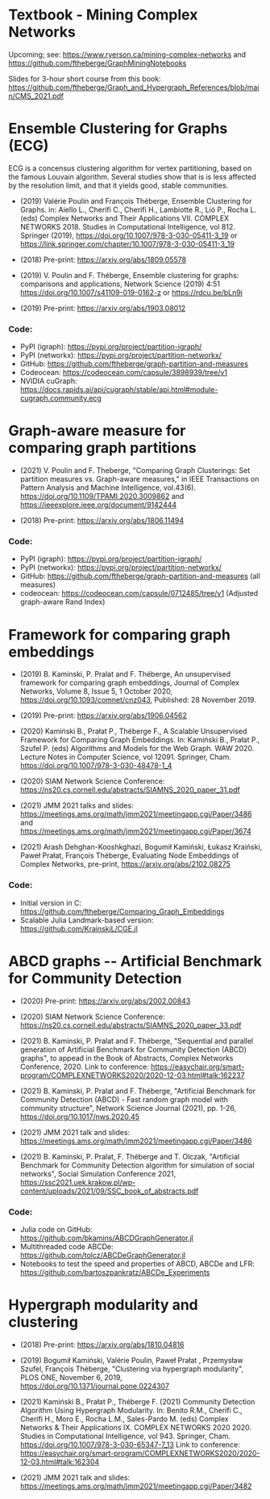 # Textbook - Mining Complex Networks

Upcoming; see: https://www.ryerson.ca/mining-complex-networks and https://github.com/ftheberge/GraphMiningNotebooks

Slides for 3-hour short course from this book: https://github.com/ftheberge/Graph_and_Hypergraph_References/blob/main/CMS_2021.pdf

# Ensemble Clustering for Graphs (ECG)

ECG is a concensus clustering algorithm for vertex partitioning, based on the famous Louvain algorithm. Several studies show that is is less affected by the resolution limit, and that it yields good, stable communities.


* (2019) Valérie Poulin and François Théberge, Ensemble Clustering for Graphs. in: Aiello L., Cherifi C., Cherifi H., Lambiotte R., Lió P., Rocha L. (eds) Complex Networks and Their Applications VII. COMPLEX NETWORKS 2018. Studies in Computational Intelligence, vol 812. Springer (2019), https://doi.org/10.1007/978-3-030-05411-3_19 or https://link.springer.com/chapter/10.1007/978-3-030-05411-3_19 

* (2018) Pre-print: https://arxiv.org/abs/1809.05578

* (2019) V. Poulin and F. Théberge, Ensemble clustering for graphs: comparisons and applications, Network Science (2019) 4:51 https://doi.org/10.1007/s41109-019-0162-z or https://rdcu.be/bLn9i

* (2019) Pre-print: https://arxiv.org/abs/1903.08012

### Code: 

* PyPI (igraph): https://pypi.org/project/partition-igraph/
* PyPI (networkx): https://pypi.org/project/partition-networkx/
* GitHub: https://github.com/ftheberge/graph-partition-and-measures
* Codeocean: https://codeocean.com/capsule/3898939/tree/v1
* NVIDIA cuGraph: https://docs.rapids.ai/api/cugraph/stable/api.html#module-cugraph.community.ecg

# Graph-aware measure for comparing graph partitions

* (2021) V. Poulin and F. Theberge, "Comparing Graph Clusterings: Set partition measures vs. Graph-aware measures," in IEEE Transactions on Pattern Analysis and Machine Intelligence, vol.43(6). https://doi.org/10.1109/TPAMI.2020.3009862 and https://ieeexplore.ieee.org/document/9142444

* (2018) Pre-print: https://arxiv.org/abs/1806.11494

### Code:

* PyPI (igraph): https://pypi.org/project/partition-igraph/
* PyPI (networkx): https://pypi.org/project/partition-networkx/
* GitHub: https://github.com/ftheberge/graph-partition-and-measures (all measures)
* codeocean: https://codeocean.com/capsule/0712485/tree/v1 (Adjusted graph-aware Rand Index)

# Framework for comparing graph embeddings

* (2019) B. Kaminski, P. Pralat and F. Théberge, An unsupervised framework for comparing graph embeddings,
Journal of Complex Networks, Volume 8, Issue 5, 1 October 2020, https://doi.org/10.1093/comnet/cnz043, Published: 28 November 2019.

* (2019) Pre-print: https://arxiv.org/abs/1906.04562

* (2020) Kamiński B., Prałat P., Théberge F., A Scalable Unsupervised Framework for Comparing Graph Embeddings. In: Kamiński B., Prałat P., Szufel P. (eds) Algorithms and Models for the Web Graph. WAW 2020. Lecture Notes in Computer Science, vol 12091. Springer, Cham. https://doi.org/10.1007/978-3-030-48478-1_4

* (2020) SIAM Network Science Conference: https://ns20.cs.cornell.edu/abstracts/SIAMNS_2020_paper_31.pdf

* (2021) JMM 2021 talks and slides: https://meetings.ams.org/math/jmm2021/meetingapp.cgi/Paper/3486 and https://meetings.ams.org/math/jmm2021/meetingapp.cgi/Paper/3674

* (2021) Arash Dehghan-Kooshkghazi, Bogumił Kamiński, Łukasz Kraiński, Paweł Prałat, François Théberge, Evaluating Node Embeddings of Complex Networks, pre-print, https://arxiv.org/abs/2102.08275


### Code:

* Initial version in C: https://github.com/ftheberge/Comparing_Graph_Embeddings
* Scalable Julia Landmark-based version: https://github.com/KrainskiL/CGE.jl

# ABCD graphs -- Artificial Benchmark for Community Detection

* (2020) Pre-print: https://arxiv.org/abs/2002.00843

* (2020) SIAM Network Science Conference: https://ns20.cs.cornell.edu/abstracts/SIAMNS_2020_paper_33.pdf

* (2021) B. Kaminski, P. Pralat and F. Théberge, "Sequential and parallel generation of Artificial Benchmark for Community Detection (ABCD) graphs", to appead in the Book of Abstracts, Complex Networks Conference, 2020. Link to conference: https://easychair.org/smart-program/COMPLEXNETWORKS2020/2020-12-03.html#talk:162237

* (2021) B. Kaminski, P. Pralat and F. Théberge, "Artificial Benchmark for Community Detection (ABCD) - Fast random graph model with community structure", Network Science Journal (2021), pp. 1-26, https://doi.org/10.1017/nws.2020.45

* (2021) JMM 2021 talk and slides: https://meetings.ams.org/math/jmm2021/meetingapp.cgi/Paper/3486

* (2021) B. Kaminski, P. Pralat, F. Théberge and T. Olczak, "Artificial Benchmark for Community Detection algorithm for simulation of social networks", Social Simulation Conference 2021, https://ssc2021.uek.krakow.pl/wp-content/uploads/2021/09/SSC_book_of_abstracts.pdf

### Code:

* Julia code on GitHub: https://github.com/bkamins/ABCDGraphGenerator.jl
* Multithreaded code ABCDe: https://github.com/tolcz/ABCDeGraphGenerator.jl
* Notebooks to test the speed and properties of ABCD, ABCDe and LFR: https://github.com/bartoszpankratz/ABCDe_Experiments

# Hypergraph modularity and clustering

* (2018) Pre-print: https://arxiv.org/abs/1810.04816

* (2019) Bogumił Kamiński, Valérie Poulin, Paweł Prałat , Przemysław Szufel, François Théberge, "Clustering via hypergraph modularity", PLOS ONE, November 6, 2019, https://doi.org/10.1371/journal.pone.0224307

* (2021) Kamiński B., Prałat P., Théberge F. (2021) Community Detection Algorithm Using Hypergraph Modularity. In: Benito R.M., Cherifi C., Cherifi H., Moro E., Rocha L.M., Sales-Pardo M. (eds) Complex Networks & Their Applications IX. COMPLEX NETWORKS 2020 2020. Studies in Computational Intelligence, vol 943. Springer, Cham. https://doi.org/10.1007/978-3-030-65347-7_13 Link to conference: https://easychair.org/smart-program/COMPLEXNETWORKS2020/2020-12-03.html#talk:162304

* (2021) JMM 2021 talk and slides: https://meetings.ams.org/math/jmm2021/meetingapp.cgi/Paper/3482

